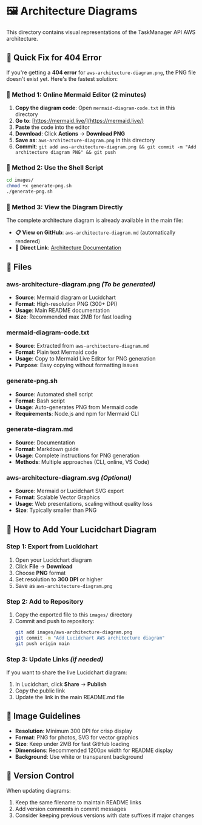 # 🖼️ Architecture Diagrams

This directory contains visual representations of the TaskManager API AWS architecture.

## 🚨 **Quick Fix for 404 Error**

If you're getting a **404 error** for `aws-architecture-diagram.png`, the PNG file doesn't exist yet. Here's the fastest solution:

### **🎯 Method 1: Online Mermaid Editor (2 minutes)**
1. **Copy the diagram code**: Open `mermaid-diagram-code.txt` in this directory
2. **Go to**: [https://mermaid.live/](https://mermaid.live/)
3. **Paste** the code into the editor
4. **Download**: Click **Actions** → **Download PNG**
5. **Save as**: `aws-architecture-diagram.png` in this directory
6. **Commit**: `git add aws-architecture-diagram.png && git commit -m "Add architecture diagram PNG" && git push`

### **🎯 Method 2: Use the Shell Script**
```bash
cd images/
chmod +x generate-png.sh
./generate-png.sh
```

### **🎯 Method 3: View the Diagram Directly**
The complete architecture diagram is already available in the main file:
- **📋 View on GitHub**: `aws-architecture-diagram.md` (automatically rendered)
- **🔗 Direct Link**: [Architecture Documentation](../aws-architecture-diagram.md)

## 📁 Files

### **aws-architecture-diagram.png** *(To be generated)*
- **Source**: Mermaid diagram or Lucidchart
- **Format**: High-resolution PNG (300+ DPI)
- **Usage**: Main README documentation
- **Size**: Recommended max 2MB for fast loading

### **mermaid-diagram-code.txt**
- **Source**: Extracted from `aws-architecture-diagram.md`
- **Format**: Plain text Mermaid code
- **Usage**: Copy to Mermaid Live Editor for PNG generation
- **Purpose**: Easy copying without formatting issues

### **generate-png.sh**
- **Source**: Automated shell script
- **Format**: Bash script
- **Usage**: Auto-generates PNG from Mermaid code
- **Requirements**: Node.js and npm for Mermaid CLI

### **generate-diagram.md**
- **Source**: Documentation
- **Format**: Markdown guide
- **Usage**: Complete instructions for PNG generation
- **Methods**: Multiple approaches (CLI, online, VS Code)

### **aws-architecture-diagram.svg** *(Optional)*
- **Source**: Mermaid or Lucidchart SVG export
- **Format**: Scalable Vector Graphics
- **Usage**: Web presentations, scaling without quality loss
- **Size**: Typically smaller than PNG

## 🎨 How to Add Your Lucidchart Diagram

### **Step 1: Export from Lucidchart**
1. Open your Lucidchart diagram
2. Click **File** → **Download**
3. Choose **PNG** format
4. Set resolution to **300 DPI** or higher
5. Save as `aws-architecture-diagram.png`

### **Step 2: Add to Repository**
1. Copy the exported file to this `images/` directory
2. Commit and push to repository:
   ```bash
   git add images/aws-architecture-diagram.png
   git commit -m "Add Lucidchart AWS architecture diagram"
   git push origin main
   ```

### **Step 3: Update Links** *(if needed)*
If you want to share the live Lucidchart diagram:
1. In Lucidchart, click **Share** → **Publish**
2. Copy the public link
3. Update the link in the main README.md file

## 📏 Image Guidelines

- **Resolution**: Minimum 300 DPI for crisp display
- **Format**: PNG for photos, SVG for vector graphics
- **Size**: Keep under 2MB for fast GitHub loading
- **Dimensions**: Recommended 1200px width for README display
- **Background**: Use white or transparent background

## 🔄 Version Control

When updating diagrams:
1. Keep the same filename to maintain README links
2. Add version comments in commit messages
3. Consider keeping previous versions with date suffixes if major changes 